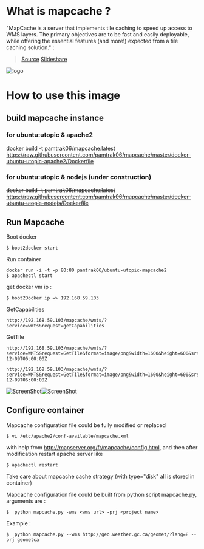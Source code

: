 # What is mapcache ?

"MapCache is a server that implements tile caching to speed up access to WMS layers. The primary objectives are to be fast and easily deployable, while offering the essential features (and more!) expected from a tile caching solution."  : 
> [Source](http://www.mapserver.org/mapcache/)
> [Slideshare](http://fr.slideshare.net/tbonfort/modgeocache-mapcache-a-fast-tiling-solution-for-the-apache-web-server)

![logo](http://www.mapserver.org/_static/banner.png)

# How to use this image

## build mapcache instance

### for ubuntu:utopic & apache2
docker build -t pamtrak06/mapcache:latest https://raw.githubusercontent.com/pamtrak06/mapcache/master/docker-ubuntu-utopic-apache2/Dockerfile

### for ubuntu:utopic & nodejs (under construction)
~~docker build -t pamtrak06/mapcache:latest~~ ~~https://raw.githubusercontent.com/pamtrak06/mapcache/master/docker-ubuntu-utopic-nodejs/Dockerfile~~

## Run Mapcache

Boot docker
```
$ boot2docker start
```

Run container
```
docker run -i -t -p 80:80 pamtrak06/ubuntu-utopic-mapcache2
$ apachectl start
```

get docker vm ip : 
```
$ boot2Docker ip => 192.168.59.103
```

GetCapabilities
```
http://192.168.59.103/mapcache/wmts/?service=wmts&request=getCapabilities
```

GetTile
```
http://192.168.59.103/mapcache/wmts/?service=WMTS&request=GetTile&format=image/png&width=1600&height=600&srs=EPSG:4326&layer=GDPS.ETA_P0_PRESSURE&TileMatrixSet=WGS84&TileMatrix=0&TileRow=0&TileCol=0&time=2014-12-09T06:00:00Z

http://192.168.59.103/mapcache/wmts/?service=WMTS&request=GetTile&format=image/png&width=1600&height=600&srs=EPSG:4326&layer=GDPS.ETA_P0_PRESSURE&TileMatrixSet=WGS84&TileMatrix=0&TileRow=0&TileCol=1&time=2014-12-09T06:00:00Z
```

![ScreenShot](https://github.com/pamtrak06/mapcache/blob/master/geometca0.png)![ScreenShot](https://github.com/pamtrak06/mapcache/blob/master/geometca1.png)

## Configure container
Mapcache configuration file could be fully modified or replaced
```
$ vi /etc/apache2/conf-available/mapcache.xml
```
with help from http://mapserver.org/fr/mapcache/config.html,
and then after modification restart apache server like
```
$ apachectl restart
```

Take care about mapcache cache strategy (with type="disk" all is stored in container)

Mapcache configuration file could be built from python script mapcache.py, arguments are :
```
$  python mapcache.py -wms <wms url> -prj <project name>
```
Example :
```
$  python mapcache.py --wms http://geo.weather.gc.ca/geomet/?lang=E --prj geometca
```

